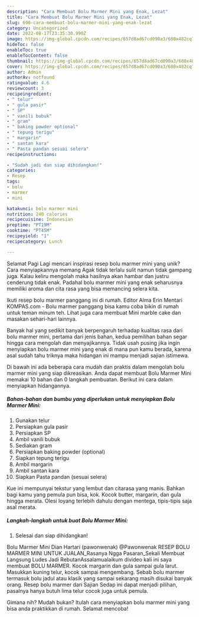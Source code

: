 ```yaml
---
description: "Cara Membuat Bolu Marmer Mini yang Enak, Lezat"
title: "Cara Membuat Bolu Marmer Mini yang Enak, Lezat"
slug: 690-cara-membuat-bolu-marmer-mini-yang-enak-lezat
category: Uncategorized
date: 2022-08-17T23:35:30.990Z
image: https://img-global.cpcdn.com/recipes/657d8ad67cd090a3/680x482cq70/bolu-marmer-mini-foto-resep-utama.jpg
hideToc: false
enableToc: true
enableTocContent: false
thumbnail: https://img-global.cpcdn.com/recipes/657d8ad67cd090a3/680x482cq70/bolu-marmer-mini-foto-resep-utama.jpg
cover: https://img-global.cpcdn.com/recipes/657d8ad67cd090a3/680x482cq70/bolu-marmer-mini-foto-resep-utama.jpg
author: Admin
authorAv: notfound
ratingvalue: 4.6
reviewcount: 3
recipeingredient:
- " telur"
- " gula pasir"
- " SP"
- " vanili bubuk"
- " gram"
- " baking powder optional"
- " tepung terigu"
- " margarin"
- " santan kara"
- " Pasta pandan sesuai selera"
recipeinstructions:

- "Sudah jadi dan siap dihidangkan!"
categories:
- Resep
tags:
- bolu
- marmer
- mini

katakunci: bolu marmer mini 
nutrition: 240 calories
recipecuisine: Indonesian
preptime: "PT19M"
cooktime: "PT45M"
recipeyield: "1"
recipecategory: Lunch

---
```



Selamat Pagi Lagi mencari inspirasi resep bolu marmer mini yang unik? Cara menyiapkannya memang Agak tidak terlalu sulit namun tidak gampang juga. Kalau keliru mengolah maka hasilnya akan hambar dan justru cenderung tidak enak. Padahal bolu marmer mini yang enak seharusnya memiliki aroma dan cita rasa yang bisa memancing selera kita.


Ikuti resep bolu marmer panggang ini di rumah. Editor Alma Erin Mentari KOMPAS.com - Bolu marmer panggang bisa kamu coba bikin di rumah untuk teman minum teh. Lihat juga cara membuat Mini marble cake dan masakan sehari-hari lainnya.

Banyak hal yang sedikit banyak berpengaruh terhadap kualitas rasa dari bolu marmer mini, pertama dari jenis bahan, kedua pemilihan bahan segar hingga cara mengolah dan menyajikannya. Tidak usah pusing jika ingin menyiapkan bolu marmer mini yang enak di mana pun kamu berada, karena asal sudah tahu triknya maka hidangan ini mampu menjadi sajian istimewa.


Di bawah ini ada beberapa cara mudah dan praktis dalam mengolah bolu marmer mini yang siap dikreasikan. Anda dapat membuat Bolu Marmer Mini memakai 10 bahan dan 0 langkah pembuatan. Berikut ini cara dalam menyiapkan hidangannya.

<!--inarticleads1-->

##### Bahan-bahan dan bumbu yang diperlukan untuk menyiapkan Bolu Marmer Mini:

1. Gunakan  telur
1. Persiapkan  gula pasir
1. Persiapkan  SP
1. Ambil  vanili bubuk
1. Sediakan  gram
1. Persiapkan  baking powder (optional)
1. Siapkan  tepung terigu
1. Ambil  margarin
1. Ambil  santan kara
1. Siapkan  Pasta pandan (sesuai selera)


Kue ini mempunyai tekstur yang lembut dan citarasa yang manis. Bahkan bagi kamu yang pemula pun bisa, kok. Kocok butter, margarin, dan gula hingga merata. Olesi loyang terlebih dahulu dengan mentega, tipis-tipis saja asal merata. 

<!--inarticleads2-->

##### Langkah-langkah untuk buat Bolu Marmer Mini:


1. Selesai dan siap dihidangkan!

Bolu Marmer Mini Dian Hartari (pawonwenak) @Pawonwenak RESEP BOLU MARMER MINI UNTUK JUALAN_Rasanya Ngga Pasaran_Sekali Membuat Langsung Ludes Jadi RebutanAssalamualaikum divideo kali ini saya membuat BOLU MARMER. Kocok margarin dan gula sampai gula larut. Masukkan kuning telur, kocok sampai mengembang. Sebab bolu marmer termasuk bolu jadul atau klasik yang sampai sekarang masih disukai banyak orang. Resep bolu marmer dari Sajian Sedap ini dapat menjadi pilihan, pasalnya hanya butuh lima telur cocok juga untuk pemula. 

Gimana nih? Mudah bukan? Itulah cara menyiapkan bolu marmer mini yang bisa anda praktikkan di rumah. Selamat mencoba!
